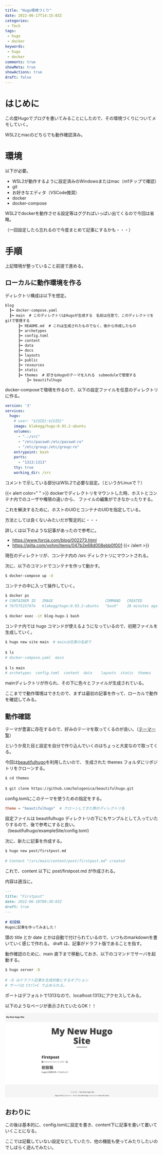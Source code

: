 ```yaml
---
title: "Hugo環境づくり"
date: 2022-06-17T14:15:03Z
categories:
 - Tech
tags:
 - hugo
 - docker
keywords:
 - hugo
 - docker
comments: true
showMeta: true
showActions: true
draft: false
---
```


# はじめに
この度Hugoでブログを書いてみることにしたので、その環境づくりについてメモしていく。

WSL2とmacのどちらでも動作確認済み。

# 環境
以下が必要。
- WSL2が動作するように設定済みのWindowsまたはmac（m1チップで確認）
- git
- お好きなエディタ（VSCode推奨）
- docker
- docker-compose

WSL2でdockerを動作させる設定等はググればいっぱい出てくるので今回は省略。

（一回設定したら忘れるので今度まとめて記事にするかも・・・）

# 手順
上記環境が整っていること前提で進める。

## ローカルに動作環境を作る
ディレクトリ構成は以下を想定。
```
blog
  ┃━ docker-compose.yaml
  ┃━ main  # このディレクトリはHugoが生成する　名前は任意で、このディレクトリをgitで管理する
      ┃━ README.md  # これは生成されたものでなく、後から作成したもの
      ┃━ archetypes
      ┃━ config.toml
      ┃━ content
      ┃━ data
      ┃━ docs
      ┃━ layouts
      ┃━ public
      ┃━ resources
      ┃━ static
      ┃━ themes  # 好きなHugoのテーマを入れる　submoduleで管理する
          ┃━ beautifulhugo
```

docker-composeで環境を作るので、以下の設定ファイルを任意のディレクトリに作る。

```yaml {linenos=inline}
version: '3'
services:
  hugo:
    # user: "${UID}:${GID}"
    image: klakegg/hugo:0.93.2-ubuntu
    volumes:
      - ".:/src"
      - "/etc/passwd:/etc/passwd:ro"
      - "/etc/group:/etc/group:ro"
    entrypoint: bash
    ports:
      - "1313:1313"
    tty: true
    working_dir: /src
```

コメントで示している部分はWSL2で必要な設定。（というかLinuxで？）

{{< alert color=" " >}}
dockerでディレクトリをマウントした時、ホストとコンテナ内でのユーザや権限の違いから、
ファイルの編集ができなかったりする。

これを解決するために、ホストのUIDとコンテナのUIDを指定している。

方法としては良くないみたいだが暫定的に・・・

詳しくは以下のような記事があったので参考に。
- https://www.forcia.com/blog/002273.html
- https://qiita.com/yohm/items/047b2e68d008ebb0f001
{{< /alert >}}

現在のディレクトリが、コンテナ内の /src ディレクトリにマウントされる。

次に、以下のコマンドでコンテナを作って動かす。

```bash
$ docker-compose up -d
```

コンテナの中に入って操作していく。

```bash
$ docker ps
# CONTAINER ID   IMAGE                        COMMAND   CREATED          STATUS          PORTS                    NAMES
# 7b75f525797e   klakegg/hugo:0.93.2-ubuntu   "bash"    28 minutes ago   Up 28 minutes   0.0.0.0:1313->1313/tcp   blog-hugo-1

$ docker exec -it blog-hugo-1 bash
```

コンテナ内では hugo コマンドが使えるようになっているので、初期ファイルを生成していく。

```bash
$ hugo new site main  # mainは任意の名前で

$ ls
# docker-compose.yaml  main

$ ls main
# archetypes  config.toml  content  data	layouts  static  themes
```

mainディレクトリが作られ、その下に色々とファイルが生成されている。

ここまでで動作環境はできたので、まずは最初の記事を作って、ローカルで動作を確認してみる。

## 動作確認
テーマが豊富に存在するので、好みのテーマを取ってくるのが良い。（[テーマ一覧](https://jamstackthemes.dev/ssg/hugo/)）

というか見た目と設定を自分で作り込んでいくのはちょっと大変なので取ってくる。

今回は[beautifulhugo](https://github.com/halogenica/beautifulhugo)を利用したいので、
生成された themes フォルダにリポジトリをクローンする。

```bash
$ cd themes

$ git clone https://github.com/halogenica/beautifulhugo.git
```

config.tomlにこのテーマを使うための指定をする。

```config.toml
theme = "beautifulhugo"  # クローンしてきた際のディレクトリ名
```

設定ファイルは beautifulhugo ディレクトリの下にもサンプルとして入っていたりするので、後で参考にすると良い。
（beautifulhugo/exampleSite/config.toml）

次に、新たに記事を作成する。

```bash
$ hugo new post/firstpost.md

# Content "/src/main/content/post/firstpost.md" created
```

これで、content 以下に post/firstpost.md が作成される。

内容は適当に。

```firstpost.md
---
title: "Firstpost"
date: 2022-06-18T00:38:03Z
draft: true
---

# 初投稿
Hugoに記事を作ってみました！
```

頭の title とか date とかは自動で付けられているので、いつものmarkdownを書いていく感じで作れる。
draft は、記事がドラフト版であることを指す。

動作確認のために、main 直下まで移動しておき、以下のコマンドでサーバを起動する。

```bash
$ hugo server -D

# -D はドラフト記事を生成対象にするオプション
# サーバは Ctrl+C で止められる。
```

ポートはデフォルトで1313なので、localhost:1313にアクセスしてみる。

以下のようなページが表示されていたらOK！！

![top page](/images/hugo_environment/toppage.png)


## おわりに
この後は基本的に、config.tomlに設定を書き、content下に記事を書いて置いていくことになる。

ここでは記載していない設定などしていたり、他の機能も使ってみたりしたいのでしばらく遊んでみたい。
